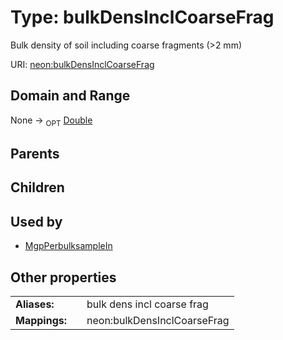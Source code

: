 
# Type: bulkDensInclCoarseFrag


Bulk density of soil including coarse fragments (>2 mm)

URI: [neon:bulkDensInclCoarseFrag](https://data.neonscience.org/bulkDensInclCoarseFrag)


## Domain and Range

None ->  <sub>OPT</sub> [Double](types/Double.md)

## Parents


## Children


## Used by

 * [MgpPerbulksampleIn](MgpPerbulksampleIn.md)

## Other properties

|  |  |  |
| --- | --- | --- |
| **Aliases:** | | bulk dens incl coarse frag |
| **Mappings:** | | neon:bulkDensInclCoarseFrag |


